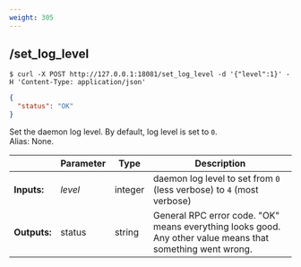 ```yaml
---
weight: 305
---
```


## **/set_log_level**

```shell
$ curl -X POST http://127.0.0.1:18081/set_log_level -d '{"level":1}' -H 'Content-Type: application/json'
```
```json
{
  "status": "OK"
}
```
Set the daemon log level.
By default, log level is set to `0`.  
Alias: None.  

|             | Parameter | Type    | Description
| ---         | ---       | ---     | ---
|**Inputs:**  | *level*   | integer | daemon log level to set from `0` (less verbose) to `4` (most verbose)
|**Outputs:** | status    | string  | General RPC error code. "OK" means everything looks good. Any other value means that something went wrong.